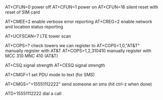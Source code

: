 AT+CFUN=0                   power off
AT+CFUN=1                   power on
AT+CFUN=16                  silent reset with reset of SIM card

AT+CMEE=2                   enable verbose error reporting
AT+CREG=2                   enable network and location status reporting

AT+UCFSCAN=7                LTE tower scan

AT+COPS=?                   check towers we can register to
AT+COPS=1,0,"AT&T"          manually register with AT&T
AT+COPS=1,2,310410          manually register with MCC 310 MNC 410 (AT&T)

AT+CSQ                      signal strength
AT+CESQ                     signal strength

AT+CMGF=1                   set PDU mode to text (for SMS)

AT+CMGS="+15551112222"      send someone an sms (hit ctrl-z when done)

ATD+15551112222             dial a call

